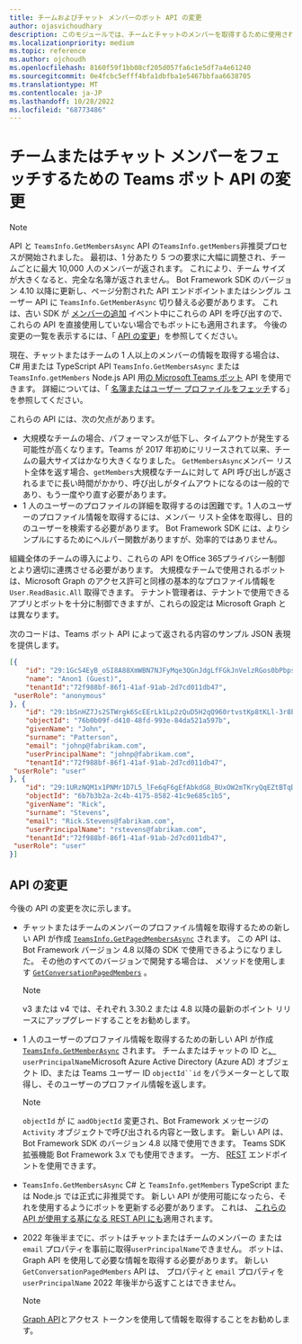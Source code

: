 ```yaml
---
title: チームおよびチャット メンバーのボット API の変更
author: ojasvichoudhary
description: このモジュールでは、チームとチャットのメンバーを取得するために使用される Bot API に対する今後の変更と進行中の変更について説明します
ms.localizationpriority: medium
ms.topic: reference
ms.author: ojchoudh
ms.openlocfilehash: 8160f59f1bb08cf205d057fa6c1e5df7a4e61240
ms.sourcegitcommit: 0e4fcbc5efff4bfa1dbfba1e5467bbfaa6638705
ms.translationtype: MT
ms.contentlocale: ja-JP
ms.lasthandoff: 10/28/2022
ms.locfileid: "68773486"
---
```

# <a name="teams-bot-api-changes-to-fetch-team-or-chat-members"></a>チームまたはチャット メンバーをフェッチするための Teams ボット API の変更

>[!NOTE]
> API と `TeamsInfo.GetMembersAsync` API の`TeamsInfo.getMembers`非推奨プロセスが開始されました。 最初は、1 分あたり 5 つの要求に大幅に調整され、チームごとに最大 10,000 人のメンバーが返されます。 これにより、チーム サイズが大きくなると、完全な名簿が返されません。
> Bot Framework SDK のバージョン 4.10 以降に更新し、ページ分割された API エンドポイントまたはシングル ユーザー API に `TeamsInfo.GetMemberAsync` 切り替える必要があります。 これは、古い SDK が [メンバーの追加](../bots/how-to/conversations/subscribe-to-conversation-events.md#members-added) イベント中にこれらの API を呼び出すので、これらの API を直接使用していない場合でもボットにも適用されます。 今後の変更の一覧を表示するには、「 [API の変更](team-chat-member-api-changes.md#api-changes)」を参照してください。

現在、チャットまたはチームの 1 人以上のメンバーの情報を取得する場合は、C# 用または TypeScript API `TeamsInfo.GetMembersAsync` または `TeamsInfo.getMembers` Node.js API 用[の Microsoft Teams ボット](/microsoftteams/platform/bots/how-to/get-teams-context?tabs=dotnet#fetch-the-roster-or-user-profile) API を使用できます。 詳細については、「 [名簿またはユーザー プロファイルをフェッチ](../bots/how-to/get-teams-context.md#fetch-the-roster-or-user-profile)する」を参照してください。

これらの API には、次の欠点があります。

* 大規模なチームの場合、パフォーマンスが低下し、タイムアウトが発生する可能性が高くなります。Teams が 2017 年初めにリリースされて以来、チームの最大サイズはかなり大きくなりました。 `GetMembersAsync`メンバー リスト全体を返す場合、`getMembers`大規模なチームに対して API 呼び出しが返されるまでに長い時間がかかり、呼び出しがタイムアウトになるのは一般的であり、もう一度やり直す必要があります。
* 1 人のユーザーのプロファイルの詳細を取得するのは困難です。1 人のユーザーのプロファイル情報を取得するには、メンバー リスト全体を取得し、目的のユーザーを検索する必要があります。 Bot Framework SDK には、よりシンプルにするためにヘルパー関数がありますが、効率的ではありません。

組織全体のチームの導入により、これらの API をOffice 365プライバシー制御とより適切に連携させる必要があります。 大規模なチームで使用されるボットは、Microsoft Graph のアクセス許可と同様の基本的なプロファイル情報を `User.ReadBasic.All` 取得できます。 テナント管理者は、テナントで使用できるアプリとボットを十分に制御できますが、これらの設定は Microsoft Graph とは異なります。

次のコードは、Teams ボット API によって返される内容のサンプル JSON 表現を提供します。

```json
[{
    "id": "29:1GcS4EyB_oSI8A88XmWBN7NJFyMqe3QGnJdgLfFGkJnVelzRGos0bPbpsfJjcbAD22bmKc4GMbrY2g4JDrrA8vM06X1-cHHle4zOE6U4ttcc",
    "name": "Anon1 (Guest)",
    "tenantId":"72f988bf-86f1-41af-91ab-2d7cd011db47",
 "userRole": "anonymous"
}, {
    "id": "29:1bSnHZ7Js2STWrgk6ScEErLk1Lp2zQuD5H2qQ960rtvstKp8tKLl-3r8b6DoW0QxZimuTxk_kupZ1DBMpvIQQUAZL-PNj0EORDvRZXy8kvWk",
    "objectId": "76b0b09f-d410-48fd-993e-84da521a597b",
    "givenName": "John",
    "surname": "Patterson",
    "email": "johnp@fabrikam.com",
    "userPrincipalName": "johnp@fabrikam.com",
    "tenantId":"72f988bf-86f1-41af-91ab-2d7cd011db47",
 "userRole": "user"
}, {
    "id": "29:1URzNQM1x1PNMr1D7L5_lFe6qF6gEfAbkdG8_BUxOW2mTKryQqEZtBTqDt10-MghkzjYDuUj4KG6nvg5lFAyjOLiGJ4jzhb99WrnI7XKriCs",
    "objectId": "6b7b3b2a-2c4b-4175-8582-41c9e685c1b5",
    "givenName": "Rick",
    "surname": "Stevens",
    "email": "Rick.Stevens@fabrikam.com",
    "userPrincipalName": "rstevens@fabrikam.com",
    "tenantId":"72f988bf-86f1-41af-91ab-2d7cd011db47",
 "userRole": "user"
}]
```

## <a name="api-changes"></a>API の変更

今後の API の変更を次に示します。

* チャットまたはチームのメンバーのプロファイル情報を取得するための新しい API が作成 [`TeamsInfo.GetPagedMembersAsync`](/microsoftteams/platform/bots/how-to/get-teams-context?tabs=dotnet#fetch-the-roster-or-user-profile) されます。 この API は、Bot Framework バージョン 4.8 以降の SDK で使用できるようになりました。 その他のすべてのバージョンで開発する場合は、 メソッドを使用します [`GetConversationPagedMembers`](/dotnet/api/microsoft.bot.connector.conversationsextensions.getconversationpagedmembersasync?view=botbuilder-dotnet-stable&preserve-view=true) 。

    > [!NOTE]
    > v3 または v4 では、それぞれ 3.30.2 または 4.8 以降の最新のポイント リリースにアップグレードすることをお勧めします。

* 1 人のユーザーのプロファイル情報を取得するための新しい API が作成 [`TeamsInfo.GetMemberAsync`](/microsoftteams/platform/bots/how-to/get-teams-context?tabs=dotnet#get-single-member-details) されます。 チームまたはチャットの ID と[、](/windows/win32/ad/naming-properties#userprincipalname)`userPrincipalName`Microsoft Azure Active Directory (Azure AD) オブジェクト ID、または Teams ユーザー ID `objectId``id` をパラメーターとして取得し、そのユーザーのプロファイル情報を返します。

    > [!NOTE]
    > `objectId` が に `aadObjectId` 変更され、Bot Framework メッセージの `Activity` オブジェクトで呼び出される内容と一致します。 新しい API は、Bot Framework SDK のバージョン 4.8 以降で使用できます。 Teams SDK 拡張機能 Bot Framework 3.x でも使用できます。 一方、 [REST](/microsoftteams/platform/bots/how-to/get-teams-context?tabs=json#get-single-member-details) エンドポイントを使用できます。

* `TeamsInfo.GetMembersAsync` C# と `TeamsInfo.getMembers` TypeScript または Node.js では正式に非推奨です。 新しい API が使用可能になったら、それを使用するようにボットを更新する必要があります。 これは、 [これらの API が使用する基になる REST API にも](/microsoftteams/platform/bots/how-to/get-teams-context?tabs=json#tabpanel_CeZOj-G++Q_json)適用されます。
* 2022 年後半までに、ボットはチャットまたはチームのメンバーの または `email` プロパティを事前に取得`userPrincipalName`できません。 ボットは、Graph API を使用して必要な情報を取得する必要があります。 新しい `GetConversationPagedMembers` API は、 プロパティと `email` プロパティを `userPrincipalName` 2022 年後半から返すことはできません。

    > [!NOTE]
    > [Graph API](/graph/api/user-get?view=graph-rest-1.0&tabs=http&preserve-view=true#examples)とアクセス トークンを使用して情報を取得することをお勧めします。
